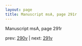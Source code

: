 ```yaml
---
layout: page
title: Manuscript msA, page 291r
---
```


Manuscript msA, page 291r

prev:  [290v](../290v) | next:  [291v](../291v)